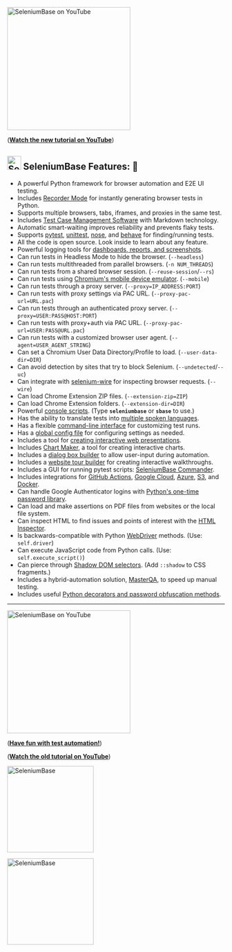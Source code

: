<!-- SeleniumBase Docs -->

<!-- YouTube View --><a href="https://www.youtube.com/watch?v=EablmOazy-k"><img src="http://img.youtube.com/vi/EablmOazy-k/0.jpg" title="SeleniumBase on YouTube" width="285" /></a>
<!-- GitHub Only --><p>(<b><a href="https://www.youtube.com/watch?v=EablmOazy-k">Watch the new tutorial on YouTube</a></b>)</p>

<a id="feature_list"></a>

## [<img src="https://seleniumbase.github.io/img/logo6.png" title="SeleniumBase" width="32">](https://github.com/seleniumbase/SeleniumBase/) SeleniumBase Features: 🏰

* A powerful Python framework for browser automation and E2E UI testing.
* Includes [Recorder Mode](https://github.com/seleniumbase/SeleniumBase/blob/master/help_docs/recorder_mode.md) for instantly generating browser tests in Python.
* Supports multiple browsers, tabs, iframes, and proxies in the same test.
* Includes [Test Case Management Software](https://github.com/seleniumbase/SeleniumBase/blob/master/help_docs/case_plans.md) with Markdown technology.
* Automatic smart-waiting improves reliability and prevents flaky tests.
* Supports [pytest](https://docs.pytest.org/en/latest/), [unittest](https://docs.python.org/3/library/unittest.html), [nose](http://nose.readthedocs.io/en/latest/), and [behave](https://behave.readthedocs.io/en/stable/index.html) for finding/running tests.
* All the code is open source. Look inside to learn about any feature.
* Powerful logging tools for [dashboards, reports, and screenshots](https://github.com/seleniumbase/SeleniumBase/blob/master/examples/example_logs/ReadMe.md).
* Can run tests in Headless Mode to hide the browser. (``--headless``)
* Can run tests multithreaded from parallel browsers. (``-n NUM_THREADS``)
* Can run tests from a shared browser session. (``--reuse-session``/``--rs``)
* Can run tests using [Chromium's mobile device emulator](https://github.com/seleniumbase/SeleniumBase/blob/master/help_docs/mobile_testing.md). (``--mobile``)
* Can run tests through a proxy server. (``--proxy=IP_ADDRESS:PORT``)
* Can run tests with proxy settings via PAC URL. (``--proxy-pac-url=URL.pac``)
* Can run tests through an authenticated proxy server. (``--proxy=USER:PASS@HOST:PORT``)
* Can run tests with proxy+auth via PAC URL. (``--proxy-pac-url=USER:PASS@URL.pac``)
* Can run tests with a customized browser user agent. (``--agent=USER_AGENT_STRING``)
* Can set a Chromium User Data Directory/Profile to load. (``--user-data-dir=DIR``)
* Can avoid detection by sites that try to block Selenium. (``--undetected``/``--uc``)
* Can integrate with [selenium-wire](https://github.com/wkeeling/selenium-wire) for inspecting browser requests. (``--wire``)
* Can load Chrome Extension ZIP files. (``--extension-zip=ZIP``)
* Can load Chrome Extension folders. (``--extension-dir=DIR``)
* Powerful [console scripts](https://github.com/seleniumbase/SeleniumBase/blob/master/seleniumbase/console_scripts/ReadMe.md). (Type **``seleniumbase``** or **``sbase``** to use.)
* Has the ability to translate tests into [multiple spoken languages](https://github.com/seleniumbase/SeleniumBase/tree/master/examples/translations).
* Has a flexible [command-line interface](https://github.com/seleniumbase/SeleniumBase/blob/master/help_docs/customizing_test_runs.md) for customizing test runs.
* Has a [global config file](https://github.com/seleniumbase/SeleniumBase/blob/master/seleniumbase/config/settings.py) for configuring settings as needed.
* Includes a tool for [creating interactive web presentations](https://github.com/seleniumbase/SeleniumBase/blob/master/examples/presenter/ReadMe.md).
* Includes [Chart Maker](https://github.com/seleniumbase/SeleniumBase/blob/master/examples/chart_maker/ReadMe.md), a tool for creating interactive charts.
* Includes a [dialog box builder](https://github.com/seleniumbase/SeleniumBase/blob/master/examples/dialog_boxes/ReadMe.md) to allow user-input during automation.
* Includes a [website tour builder](https://github.com/seleniumbase/SeleniumBase/blob/master/examples/tour_examples/ReadMe.md) for creating interactive walkthroughs.
* Includes a GUI for running pytest scripts: [SeleniumBase Commander](https://github.com/seleniumbase/SeleniumBase/blob/master/help_docs/commander.md).
* Includes integrations for [GitHub Actions](https://seleniumbase.io/integrations/github/workflows/ReadMe/), [Google Cloud](https://github.com/seleniumbase/SeleniumBase/tree/master/integrations/google_cloud/ReadMe.md), [Azure](https://github.com/seleniumbase/SeleniumBase/blob/master/integrations/azure/jenkins/ReadMe.md), [S3](https://github.com/seleniumbase/SeleniumBase/blob/master/seleniumbase/plugins/s3_logging_plugin.py), and [Docker](https://github.com/seleniumbase/SeleniumBase/blob/master/integrations/docker/ReadMe.md).
* Can handle Google Authenticator logins with [Python's one-time password library](https://pyotp.readthedocs.io/en/latest/).
* Can load and make assertions on PDF files from websites or the local file system.
* Can inspect HTML to find issues and points of interest with the [HTML Inspector](https://github.com/seleniumbase/SeleniumBase/blob/master/help_docs/html_inspector.md).
* Is backwards-compatible with Python [WebDriver](https://www.selenium.dev/projects/) methods. (Use: ``self.driver``)
* Can execute JavaScript code from Python calls. (Use: ``self.execute_script()``)
* Can pierce through [Shadow DOM selectors](https://github.com/seleniumbase/SeleniumBase/blob/master/help_docs/shadow_dom.md). (Add ``::shadow`` to CSS fragments.)
* Includes a hybrid-automation solution, [MasterQA](https://github.com/seleniumbase/SeleniumBase/blob/master/seleniumbase/masterqa/ReadMe.md), to speed up manual testing.
* Includes useful [Python decorators and password obfuscation methods](https://github.com/seleniumbase/SeleniumBase/blob/master/seleniumbase/common/ReadMe.md).

--------

<!-- YouTube View --><a href="https://www.youtube.com/watch?v=yEQeAU_mrg0"><img src="http://img.youtube.com/vi/yEQeAU_mrg0/0.jpg" title="SeleniumBase on YouTube" width="285" /></a>
<!-- GitHub Only --><p>(<b><a href="https://www.youtube.com/watch?v=yEQeAU_mrg0">Have fun with test automation!</a></b>)</p>

(<b><a href="https://www.youtube.com/watch?v=Sjzq9kU5kOw">Watch the old tutorial on YouTube</a></b>)

<p align="left"><a href="https://github.com/seleniumbase/SeleniumBase/"><img src="https://seleniumbase.github.io/cdn/img/sb_logo_10.png" alt="SeleniumBase" title="SeleniumBase" width="200"></a></p>

[<img src="https://seleniumbase.github.io/cdn/img/super_logo_sb.png" title="SeleniumBase" width="200">](https://seleniumbase.io/)
